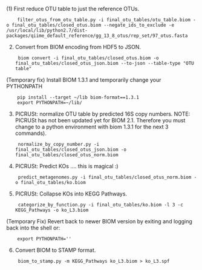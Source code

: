 (1) First reduce OTU table to just the reference OTUs.

        filter_otus_from_otu_table.py -i final_otu_tables/otu_table.biom -o final_otu_tables/closed_otus.biom --negate_ids_to_exclude -e /usr/local/lib/python2.7/dist-packages/qiime_default_reference/gg_13_8_otus/rep_set/97_otus.fasta

2. Convert from BIOM encoding from HDF5 to JSON.

        biom convert -i final_otu_tables/closed_otus.biom -o final_otu_tables/closed_otus_json.biom --to-json --table-type "OTU table"

(Temporary fix) Install BIOM 1.3.1 and temporarily change your PYTHONPATH

        pip install --target ~/lib biom-format==1.3.1
        export PYTHONPATH=~/lib/

3. PICRUSt: normalize OTU table by predicted 16S copy numbers. NOTE: PICRUSt has not been updated yet for BIOM 2.1. Therefore you must change to a python environment with biom 1.3.1 for the next 3 commands).


        normalize_by_copy_number.py -i final_otu_tables/closed_otus_json.biom -o final_otu_tables/closed_otus_norm.biom

4. PICRUSt: Predict KOs .... this is magical :)

        predict_metagenomes.py -i final_otu_tables/closed_otus_norm.biom -o final_otu_tables/ko.biom

5. PICRUSt: Collapse KOs into KEGG Pathways.

        categorize_by_function.py -i final_otu_tables/ko.biom -l 3 -c KEGG_Pathways -o ko_L3.biom

(Temporary Fix) Revert back to newer BIOM version by exiting and logging back into the shell or:

        export PYTHONPATH=''

6. Convert BIOM to STAMP format.

        biom_to_stamp.py -m KEGG_Pathways ko_L3.biom > ko_L3.spf
